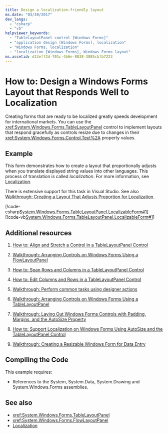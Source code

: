 ```yaml
---
title: Design a localization-friendly layout
ms.date: "03/30/2017"
dev_langs:
  - "csharp"
  - "vb"
helpviewer_keywords:
  - "TableLayoutPanel control [Windows Forms]"
  - "application design [Windows Forms], localization"
  - "Windows Forms, localization"
  - "localization [Windows Forms], Windows Forms layout"
ms.assetid: d13eff2d-701c-4b6e-8838-3885cbfb7223
---
```

# How to: Design a Windows Forms Layout that Responds Well to Localization
Creating forms that are ready to be localized greatly speeds development for international markets. You can use the <xref:System.Windows.Forms.TableLayoutPanel> control to implement layouts that respond gracefully as controls resize due to changes in their <xref:System.Windows.Forms.Control.Text%2A> property values.

## Example
 This form demonstrates how to create a layout that proportionally adjusts when you translate displayed string values into other languages. This process of translation is called *localization*. For more information, see [Localization](../../../standard/globalization-localization/localization.md).

 There is extensive support for this task in Visual Studio.  See also [Walkthrough: Creating a Layout That Adjusts Proportion for Localization](https://docs.microsoft.com/previous-versions/visualstudio/visual-studio-2010/7k9fa71y(v=vs.100)).

 [!code-csharp[System.Windows.Forms.TableLayoutPanel.LocalizableForm#1](~/samples/snippets/csharp/VS_Snippets_Winforms/System.Windows.Forms.TableLayoutPanel.LocalizableForm/CS/localizableform.cs#1)]
 [!code-vb[System.Windows.Forms.TableLayoutPanel.LocalizableForm#1](~/samples/snippets/visualbasic/VS_Snippets_Winforms/System.Windows.Forms.TableLayoutPanel.LocalizableForm/VB/localizableform.vb#1)]

## Additional resources

1. [How to: Align and Stretch a Control in a TableLayoutPanel Control](how-to-align-and-stretch-a-control-in-a-tablelayoutpanel-control.md)

2. [Walkthrough: Arranging Controls on Windows Forms Using a FlowLayoutPanel](walkthrough-arranging-controls-on-windows-forms-using-a-flowlayoutpanel.md)

3. [How to: Span Rows and Columns in a TableLayoutPanel Control](how-to-span-rows-and-columns-in-a-tablelayoutpanel-control.md)

4. [How to: Edit Columns and Rows in a TableLayoutPanel Control](how-to-edit-columns-and-rows-in-a-tablelayoutpanel-control.md)

5. [Walkthrough: Perform common tasks using designer actions](perform-common-tasks-design-actions.md)

6. [Walkthrough: Arranging Controls on Windows Forms Using a TableLayoutPanel](walkthrough-arranging-controls-on-windows-forms-using-a-tablelayoutpanel.md)

7. [Walkthrough: Laying Out Windows Forms Controls with Padding, Margins, and the AutoSize Property](windows-forms-controls-padding-autosize.md)

8. [How to: Support Localization on Windows Forms Using AutoSize and the TableLayoutPanel Control](https://docs.microsoft.com/previous-versions/visualstudio/visual-studio-2010/1zkt8b33(v=vs.100))

9. [Walkthrough: Creating a Resizable Windows Form for Data Entry](https://docs.microsoft.com/previous-versions/visualstudio/visual-studio-2010/991eahec(v=vs.100))

## Compiling the Code
 This example requires:

- References to the System, System.Data, System.Drawing and System.Windows.Forms assemblies.

## See also

- <xref:System.Windows.Forms.TableLayoutPanel>
- <xref:System.Windows.Forms.FlowLayoutPanel>
- [Localization](../../../standard/globalization-localization/localization.md)
